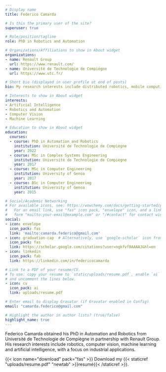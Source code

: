 ```yaml
---
# Display name
title: Federico Camarda

# Is this the primary user of the site?
superuser: true

# Role/position/tagline
role: PhD in Robotics and Automation

# Organizations/Affiliations to show in About widget
organizations:
- name: Renault Group
  url: https://www.renault.com/
- name: Université de Technologie de Compiègne
  url: https://www.utc.fr/

# Short bio (displayed in user profile at end of posts)
bio: My research interests include distributed robotics, mobile computing and programmable matter.

# Interests to show in About widget
interests:
- Artificial Intelligence
- Robotics and Automation
- Computer Vision
- Machine Learning

# Education to show in About widget
education:
  courses:
  - course: PhD in Automation and Robotics
    institution: Université de Technologie de Compiègne
    year: 2022
  - course: MSc in Complex Systems Engineering
    institution: Université de Technologie de Compiègne
    year: 2017
  - course: MSc in Computer Engineering
    institution: University of Genoa
    year: 2017
  - course: BSc in Computer Engineering
    institution: University of Genoa
    year: 2015

# Social/Academic Networking
# For available icons, see: https://wowchemy.com/docs/getting-started/page-builder/#icons
#   For an email link, use "fas" icon pack, "envelope" icon, and a link in the
#   form "mailto:your-email@example.com" or "/#contact" for contact widget.
social:
- icon: envelope
  icon_pack: fas
  link: 'mailto:camarda.federico@gmail.com'
- icon: graduation-cap  # Alternatively, use `google-scholar` icon from `ai` icon pack
  icon_pack: fas
  link: https://scholar.google.com/citations?user=ngkfvf8AAAAJ&hl=en
- icon: linkedin
  icon_pack: fab
  link: https://linkedin.com/in/federicocamarda

# Link to a PDF of your resume/CV.
# To use: copy your resume to `static/uploads/resume.pdf`, enable `ai` icons in `params.toml`, 
# and uncomment the lines below.
- icon: cv
  icon_pack: ai
  link: uploads/resume.pdf

# Enter email to display Gravatar (if Gravatar enabled in Config)
email: "camarda.federico@gmail.com"

# Highlight the author in author lists? (true/false)
highlight_name: true
---
```


Federico Camarda obtained his PhD in Automation and Robotics from Université de Technologie de Compiègne in partnership with Renault Group. His research interests include robotics, computer vision, machine learning and artificial intelligence, with a focus on industrial applications.

{{< icon name="download" pack="fas" >}} Download my {{< staticref "uploads/resume.pdf" "newtab" >}}resumé{{< /staticref >}}.
